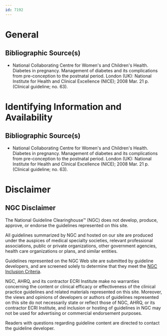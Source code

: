 ```yaml
---
id: 7192
---
```


# General

## Bibliographic Source(s)

- National Collaborating Centre for Women's and Children's Health. Diabetes in pregnancy. Management of diabetes and its complications from pre-conception to the postnatal period. London (UK): National Institute for Health and Clinical Excellence (NICE); 2008 Mar. 21 p. (Clinical guideline; no. 63).

# Identifying Information and Availability

## Bibliographic Source(s)

- National Collaborating Centre for Women's and Children's Health. Diabetes in pregnancy. Management of diabetes and its complications from pre-conception to the postnatal period. London (UK): National Institute for Health and Clinical Excellence (NICE); 2008 Mar. 21 p. (Clinical guideline; no. 63).

# Disclaimer

## NGC Disclaimer

The National Guideline Clearinghouse™ (NGC) does not develop, produce, approve, or endorse the guidelines represented on this site.

All guidelines summarized by NGC and hosted on our site are produced under the auspices of medical specialty societies, relevant professional associations, public or private organizations, other government agencies, health care organizations or plans, and similar entities.

Guidelines represented on the NGC Web site are submitted by guideline developers, and are screened solely to determine that they meet the [NGC Inclusion Criteria](/help-and-about/summaries/inclusion-criteria).

NGC, AHRQ, and its contractor ECRI Institute make no warranties concerning the content or clinical efficacy or effectiveness of the clinical practice guidelines and related materials represented on this site. Moreover, the views and opinions of developers or authors of guidelines represented on this site do not necessarily state or reflect those of NGC, AHRQ, or its contractor ECRI Institute, and inclusion or hosting of guidelines in NGC may not be used for advertising or commercial endorsement purposes.

Readers with questions regarding guideline content are directed to contact the guideline developer.

